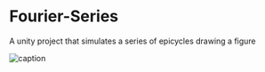 # Fourier-Series
A unity project that simulates a series of epicycles drawing a figure

![caption](https://www.youtube.com/watch?v=8xEH1NGuZd4)
